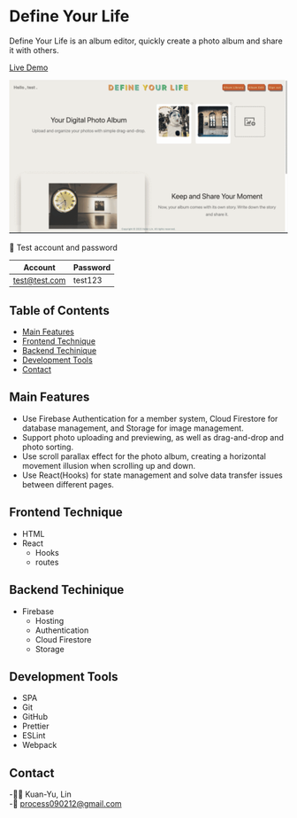 # Define Your Life
Define Your Life is an album editor, quickly create a photo album and share it with others.

[Live Demo](https://define-your-life.web.app)

![](https://github.com/tian830426/define-your-life/blob/main/Define%20Your%20Life%20demo.gif)

:closed_lock_with_key: Test account and password

|Account|Password|
|---|---|
|test@test.com|test123|

## Table of Contents 

- [Main Features](#main-features)
- [Frontend Technique](#frontend-technique)
- [Backend Techinique](#backend-techinique)
- [Development Tools](#development-tools) 
- [Contact](#contact)

## Main Features

- Use Firebase Authentication for a member system, Cloud Firestore for database management, and Storage for image management.
- Support photo uploading and previewing, as well as drag-and-drop and photo sorting.
- Use scroll parallax effect for the photo album, creating a horizontal movement illusion when scrolling up and down.
- Use React(Hooks) for state management and solve data transfer issues between different pages.

## Frontend Technique
- HTML
- React
  - Hooks
  - routes 

## Backend Techinique
- Firebase
  - Hosting 
  - Authentication
  - Cloud Firestore
  - Storage  

## Development Tools
- SPA
- Git
- GitHub
- Prettier
- ESLint
- Webpack

## Contact
-👩‍💻 Kuan-Yu, Lin
<br>
-:email: process090212@gmail.com
